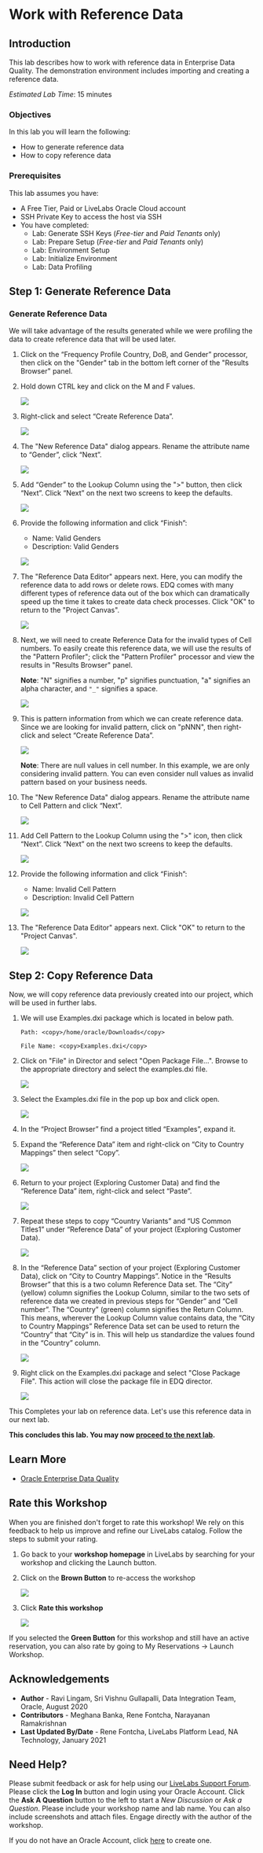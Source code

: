 # Work with Reference Data

## Introduction

This lab describes how to work with reference data in Enterprise Data Quality. The demonstration environment includes importing and creating a reference data.

*Estimated Lab Time*: 15 minutes

### Objectives
In this lab you will learn the following:
* How to generate reference data
* How to copy reference data

### Prerequisites
This lab assumes you have:
- A Free Tier, Paid or LiveLabs Oracle Cloud account
- SSH Private Key to access the host via SSH
- You have completed:
    - Lab: Generate SSH Keys (*Free-tier* and *Paid Tenants* only)
    - Lab: Prepare Setup (*Free-tier* and *Paid Tenants* only)
    - Lab: Environment Setup
    - Lab: Initialize Environment
    - Lab: Data Profiling


## **Step 1**:  Generate Reference Data

### Generate Reference Data

We will take advantage of the results generated while we were profiling the data to create reference data that will be used later.

1.	Click on the “Frequency Profile Country, DoB, and Gender” processor, then click on the "Gender" tab in the bottom left corner of the "Results Browser" panel.
2.	Hold down CTRL key and click on the M and F values.

    ![](./images/image1200_55.png " ")

3.	Right-click and select “Create Reference Data”.

    ![](./images/image1200_57.png " ")

4.	The "New Reference Data" dialog appears. Rename the attribute name to “Gender”, click “Next”.

    ![](./images/image1200_56.png " ")

5.	Add “Gender” to the Lookup Column using the ">" button, then click “Next”. Click “Next” on the next two screens to keep the defaults.

    ![](./images/image1200_58.png " ")

6.	Provide the following information and click “Finish”:
    - Name: Valid Genders
    - Description: Valid Genders


    ![](./images/image1200_59.png " ")

7.	The "Reference Data Editor" appears next. Here, you can modify the reference data to add rows or delete rows. EDQ comes with many different types of reference data out of the box which can dramatically speed up the time it takes to create data check processes. Click "OK" to return to the "Project Canvas".

    ![](./images/image1200_60.png " ")

8.	Next, we will need to create Reference Data for the invalid types of Cell numbers. To easily create this reference data, we will use the results of the "Pattern Profiler"; click the "Pattern Profiler" processor and view the results in "Results Browser" panel.

    **Note**: "N" signifies a number, "p" signifies punctuation, "a" signifies an alpha character, and `"_"` signifies a space.

    ![](./images/image1200_61.png " ")

9.	This is pattern information from which we can create reference data. Since we are looking for invalid pattern, click on "pNNN", then right-click and select “Create Reference Data”.

    ![](./images/image1200_62.png " ")

    **Note**: There are null values in cell number. In this example, we are only considering invalid pattern. You can even consider null values as invalid pattern based on your business needs.

10.	The "New Reference Data" dialog appears. Rename the attribute name to Cell Pattern and click “Next”.

    ![](./images/image1200_63.png " ")

11.	Add Cell Pattern to the Lookup Column using the ">" icon, then click “Next”. Click “Next” on the next two screens to keep the defaults.

    ![](./images/image1200_64.png " ")

12.	Provide the following information and click “Finish”:
    - Name: Invalid Cell Pattern
    - Description: Invalid Cell Pattern

    ![](./images/image1200_65.png " ")

13.	The "Reference Data Editor" appears next. Click "OK" to return to the "Project Canvas".

    ![](./images/image1200_66.png " ")


## **Step 2**: Copy Reference Data
Now, we will copy reference data previously created into our project, which will be used in further labs.

1. We will use Examples.dxi package which is located in below path.

    ```
    Path: <copy>/home/oracle/Downloads</copy>
    ```
    ```
    File Name: <copy>Examples.dxi</copy>
    ```

2. Click on "File" in Director and select "Open Package File...". Browse to the appropriate directory and select the examples.dxi file.

    ![](./images/image1200_67.png " ")

3. Select the Examples.dxi file in the pop up box and click open.

    ![](./images/image1200_67_1.png " ")

4.	In the “Project Browser” find a project titled “Examples”, expand it.

5.	Expand the “Reference Data” item and right-click on “City to Country Mappings” then select “Copy”.

    ![](./images/image1200_68.png " ")

6.	Return to your project (Exploring Customer Data) and find the “Reference Data” item, right-click and select “Paste”.

    ![](./images/image1200_69.png " ")

7.	Repeat these steps to copy “Country Variants” and “US Common Titles1” under “Reference Data” of your project (Exploring Customer Data).

    ![](./images/image1200_70.png " ")

8.	In the “Reference Data” section of your project (Exploring Customer Data), click on “City to Country Mappings”. Notice in the “Results Browser” that this is a two column Reference Data set. The “City” (yellow) column signifies the Lookup Column, similar to the two sets of reference data we created in previous steps for “Gender” and “Cell number”. The “Country” (green) column signifies the Return Column. This means, wherever the Lookup Column value contains data, the “City to Country Mappings” Reference Data set can be used to return the “Country” that “City” is in. This will help us standardize the values found in the “Country” column.

     ![](./images/image1200_71.png " ")

1.  Right click on the Examples.dxi package and select "Close Package File". This action will close the package file in EDQ director.

    ![](./images/image1200_72.png " ")

This Completes your lab on reference data. Let's use this reference data in our next lab.

**This concludes this lab. You may now [proceed to the next lab](#next).**

## Learn More
- [Oracle Enterprise Data Quality](https://docs.oracle.com/en/middleware/fusion-middleware/enterprise-data-quality/index.html)

## Rate this Workshop
When you are finished don't forget to rate this workshop!  We rely on this feedback to help us improve and refine our LiveLabs catalog.  Follow the steps to submit your rating.

1.  Go back to your **workshop homepage** in LiveLabs by searching for your workshop and clicking the Launch button.
2.  Click on the **Brown Button** to re-access the workshop  

    ![](https://raw.githubusercontent.com/oracle/learning-library/master/common/labs/cloud-login/images/workshop-homepage-2.png " ")

3.  Click **Rate this workshop**

    ![](https://raw.githubusercontent.com/oracle/learning-library/master/common/labs/cloud-login/images/rate-this-workshop.png " ")

If you selected the **Green Button** for this workshop and still have an active reservation, you can also rate by going to My Reservations -> Launch Workshop.


## Acknowledgements
* **Author** - Ravi Lingam, Sri Vishnu Gullapalli, Data Integration Team, Oracle, August 2020
* **Contributors** - Meghana Banka, Rene Fontcha, Narayanan Ramakrishnan
* **Last Updated By/Date** - Rene Fontcha, LiveLabs Platform Lead, NA Technology, January 2021

## Need Help?
Please submit feedback or ask for help using our [LiveLabs Support Forum](https://community.oracle.com/tech/developers/categories/livelabsdiscussions). Please click the **Log In** button and login using your Oracle Account. Click the **Ask A Question** button to the left to start a *New Discussion* or *Ask a Question*.  Please include your workshop name and lab name.  You can also include screenshots and attach files.  Engage directly with the author of the workshop.

If you do not have an Oracle Account, click [here](https://profile.oracle.com/myprofile/account/create-account.jspx) to create one.
